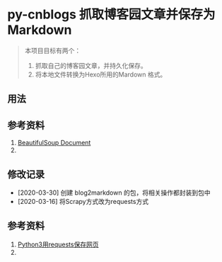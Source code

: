 # py-cnblogs 抓取博客园文章并保存为Markdown

> 本项目目标有两个：
> 1. 抓取自己的博客园文章，并持久化保存。
> 2. 将本地文件转换为Hexo所用的Mardown 格式。

## 用法

## 参考资料
1. [BeautifulSoup Document](https://www.crummy.com/software/BeautifulSoup/bs4/doc.zh/#id20)
2. []()

## 修改记录
* [2020-03-30] 创建 blog2markdown 的包，将相关操作都封装到包中
* [2020-03-16] 将Scrapy方式改为requests方式


## 参考资料
1. [Python3用requests保存网页](https://www.cnblogs.com/nancyzhu/p/8412950.html)
2. []()
